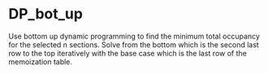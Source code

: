 # DP_bot_up
Use bottom up dynamic programming to find the minimum total occupancy for the selected n sections. Solve from the bottom which is the second last row to the top iteratively with the base case which is the last row of the memoization table.
